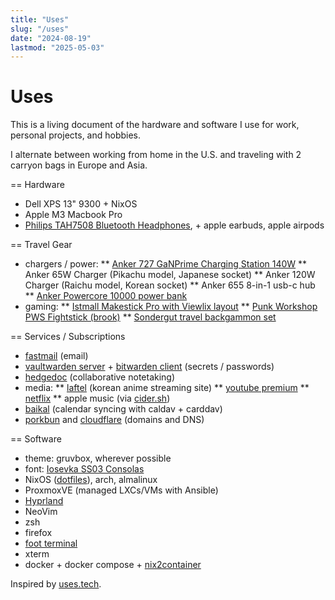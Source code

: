 ```yaml
---
title: "Uses"
slug: "/uses"
date: "2024-08-19"
lastmod: "2025-05-03"
---
```


# Uses

This is a living document of the hardware and software I use for work, personal projects, and hobbies.

I alternate between working from home in the U.S. and traveling with 2 carryon bags in Europe and Asia.

== Hardware
* Dell XPS 13" 9300 + NixOS
* Apple M3 Macbook Pro
* [Philips TAH7508 Bluetooth Headphones](/reviews/2024/philips-tah7508-bluetooth-headphones/), +
  apple earbuds, apple airpods

== Travel Gear
* chargers / power:
** [Anker 727 GaNPrime Charging Station 140W](https://www.anker.com/products/a9128-6-in-1-charging-station?variant=42691854336150)
** Anker 65W Charger (Pikachu model, Japanese socket)
** Anker 120W Charger (Raichu model, Korean socket)
** Anker 655 8-in-1 usb-c hub
** [Anker Powercore 10000 power bank](https://www.anker.com/products/a1229?variant=37438231806102)
* gaming:
** [Istmall Makestick Pro with Viewlix layout](https://www.us.istmall.co.kr/Mobile/Product/Detail/view/pid/661/cid/124)
** [Punk Workshop PWS Fightstick (brook)](https://www.punkworkshop.top/products/fightstick-brook?VariantsId=10441)
** [Sondergut travel backgammon set](https://www.sondergut.com/)

== Services / Subscriptions
* [fastmail](https://www.fastmail.com/) (email)
* [vaultwarden server](https://github.com/dani-garcia/vaultwarden) + [bitwarden client](https://bitwarden.com/) (secrets / passwords)
* [hedgedoc](https://hedgedoc.org/) (collaborative notetaking)
* media:
** [laftel](https://laftel.net) (korean anime streaming site)
** [youtube premium](https://www.youtube.com/premium)
** [netflix](https://www.netflix.com)
** apple music (via [cider.sh](https://cider.sh/))
* [baikal](https://github.com/sabre-io/Baikal) (calendar syncing with caldav + carddav)
* [porkbun](https://porkbun.com/) and [cloudflare](https://dash.cloudflare.com) (domains and DNS)

== Software
* theme: gruvbox, wherever possible
* font: [Iosevka SS03 Consolas](https://dash.cloudflare.com)
* NixOS ([dotfiles](https://github.com/andrewzah/nix-configs)), arch, almalinux
* ProxmoxVE (managed LXCs/VMs with Ansible)
* [Hyprland](https://hyprland.org/)
* NeoVim
* zsh
* firefox
* [foot terminal](https://codeberg.org/dnkl/foot)
* xterm
* docker + docker compose + [nix2container](https://github.com/nlewo/nix2container)

Inspired by [uses.tech](https://uses.tech/).
